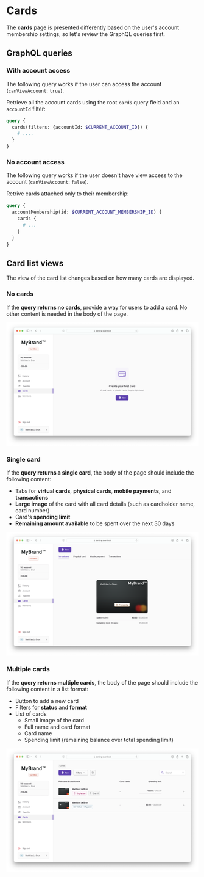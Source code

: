 # Cards

The **cards** page is presented differently based on the user's account membership settings, so let's review the GraphQL queries first.

## GraphQL queries

### With account access

The following query works if the user can access the account (`canViewAccount`: `true`).

Retrieve all the account cards using the root `cards` query field and an `accountId` filter:

```graphql
query {
  cards(filters: {accountId: $CURRENT_ACCOUNT_ID}) {
    # ....
  }
}
```
### No account access

The following query works if the user doesn't have view access to the account (`canViewAccount`: `false`).

Retrive cards attached only to their membership:

```graphql
query {
  accountMembership(id: $CURRENT_ACCOUNT_MEMBERSHIP_ID) {
    cards {
      # ...
    }
  }
}
```

## Card list views

The view of the card list changes based on how many cards are displayed.

### No cards

If the **query returns no cards**, provide a way for users to add a card.
No other content is needed in the body of the page.

![](./images/cards-empty.png)

### Single card

If the **query returns a single card**, the body of the page should include the following content:

- Tabs for **virtual cards**, **physical cards**, **mobile payments**, and **transactions**
- **Large image** of the card with all card details (such as cardholder name, card number)
- Card's **spending limit**
- **Remaining amount available** to be spent over the next 30 days

![](./images/cards-single.png)

### Multiple cards

If the **query returns multiple cards**, the body of the page should include the following content in a list format:

- Button to add a new card
- Filters for **status** and **format**
- List of cards
  - Small image of the card
  - Full name and card format
  - Card name
  - Spending limit (remaining balance over total spending limit)

![](./images/cards-multiple.png)
